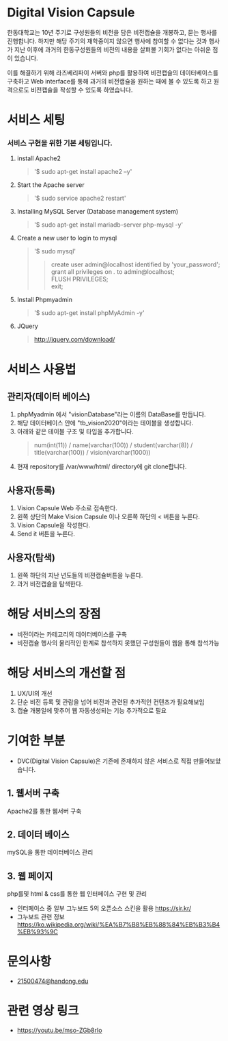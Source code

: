 # **Digital** Vision Capsule
한동대학교는 10년 주기로 구성원들의 비전을 담은 비전캡슐을 개봉하고, 묻는 행사를 진행합니다.
하지만 해당 주기의 재학중이지 않으면 행사에 참여할 수 없다는 것과 행사가 지난 이후에 과거의 한동구성원들의 비전의 내용을 살펴볼 기회가 없다는 아쉬운 점이 있습니다.

이를 해결하기 위해 라즈베리파이 서버와 php를 활용하여 비전캡슐의 데이터베이스를 구축하고 Web interface를 통해 과거의 비전캡슐을 원하는 때에 볼 수 있도록 하고 원격으로도 비전캡슐을 작성할 수 있도록 하였습니다.

# 서비스 세팅
### 서비스 구현을 위한 기본 세팅입니다.
1. install Apache2 
	>  \'$ sudo apt-get install apache2 –y\'

2. Start the Apache server
	>  \'$ sudo service apache2 restart\'

3. Installing MySQL Server (Database management system)
	>  \'$ sudo apt-get install mariadb-server php-mysql -y\'

4. Create a new user to login to mysql
	>  \'$ sudo mysql\'  
	>>  create user admin@localhost identified by 'your_password';  
	>> grant all privileges on *.* to admin@localhost;  
	>> FLUSH PRIVILEGES;  
	>> exit;  

5. Install Phpmyadmin
	> \'$ sudo apt-get install phpMyAdmin -y\'

6. JQuery
	> http://jquery.com/download/

# 서비스 사용법
## 관리자(데이터 베이스)
1. phpMyadmin 에서 "visionDatabase"라는 이름의 DataBase를 만듭니다.
2. 해당 데이터베이스 안에 "tb_vision2020"이라는 테이블을 생성합니다.
3. 아래와 같은 테이블 구조 및 타입을 추가합니다. 
	> num(int(11)) / name(varchar(100)) / student(varchar(8)) / title(varchar(100)) / vision(varchar(1000))    
4. 현재 repository를 /var/www/html/ directory에 git clone합니다.

## 사용자(등록) 
1. Vision Capsule Web 주소로 접속한다. 
2. 왼쪽 상단의 Make Vision Capsule 이나 오른쪽 하단의 < 버튼을 누른다.
3. Vision Capsule을 작성한다.
4. Send it 버튼을 누른다.

## 사용자(탐색)
1. 왼쪽 하단의 지난 년도들의 비젼캡슐버튼을 누른다.
2. 과거 비전캡슐을 탐색한다.
  
# 해당 서비스의 장점
* 비전이라는 카테고리의 데이터베이스를 구축
* 비전캡슐 행사의 물리적인 한계로 참석하지 못했던 구성원들이 웹을 통해 참석가능 

# 해당 서비스의 개선할 점
1. UX/UI의 개선
2. 단순 비전 등록 및 관람을 넘어 비전과 관련된 추가적인 컨텐츠가 필요해보임
3. 캡슐 개봉일에 맞추어 웹 자동생성되는 기능 추가적으로 필요

# 기여한 부분
* DVC(Digital Vision Capsule)은 기존에 존재하지 않은 서비스로 직접 만들어보았습니다.
## 1. 웹서버 구축
Apache2를 통한 웹서버 구축
## 2. 데이터 베이스
mySQL을 통한 데이터베이스 관리
## 3. 웹 페이지
php를및 html & css를  통한 웹 인터페이스 구현 및 관리
* 인터페이스 중 일부 그누보드 5의 오픈소스 스킨을 활용 https://sir.kr/
* 그누보드 관련 정보 https://ko.wikipedia.org/wiki/%EA%B7%B8%EB%88%84%EB%B3%B4%EB%93%9C

# 문의사항
* 21500474@handong.edu

# 관련 영상 링크
* https://youtu.be/mso-ZGb8rIo

